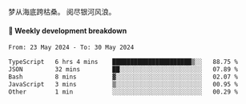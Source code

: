 梦从海底跨枯桑。
阅尽银河风浪。


#### 📝 Weekly development breakdown

<!--START_SECTION:waka-->

```txt
From: 23 May 2024 - To: 30 May 2024

TypeScript   6 hrs 4 mins    ██████████████████████▒░░   88.75 %
JSON         32 mins         ██░░░░░░░░░░░░░░░░░░░░░░░   07.89 %
Bash         8 mins          ▓░░░░░░░░░░░░░░░░░░░░░░░░   02.07 %
JavaScript   3 mins          ▒░░░░░░░░░░░░░░░░░░░░░░░░   00.95 %
Other        1 min           ░░░░░░░░░░░░░░░░░░░░░░░░░   00.29 %
```

<!--END_SECTION:waka-->



